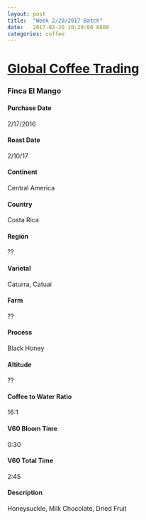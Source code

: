 ```yaml
---
layout: post
title:  "Week 2/20/2017 Batch"
date:   2017-02-20 10:29:00 0800
categories: coffee
---
```


# [Global Coffee Trading](http://www.globalcoffeetrading.com)

### Finca El Mango
#### Purchase Date
2/17/2016
#### Roast Date
2/10/17		
#### Continent
Central America
#### Country
Costa Rica
#### Region
??
#### Varietal
Caturra, Catuai
#### Farm
??
#### Process
Black Honey
#### Altitude
??
#### Coffee to Water Ratio
16:1
#### V60 Bloom Time
0:30
#### V60 Total Time
2:45
#### Description
Honeysuckle, Milk Chocolate, Dried Fruit
